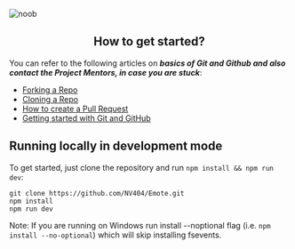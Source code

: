 ![noob](https://socialify.git.ci/NV404/Noob/image?description=1&descriptionEditable=Simple%20Social-Media%20website%20build%20with%20Next%20Js%2C%20Tailwind%20css%20and%20Firebase%20&font=Rokkitt&forks=1&issues=1&language=1&logo=https%3A%2F%2Fraw.githubusercontent.com%2FNV404%2Fnoob%2Fmain%2Fpublic%2Flogo.png&owner=1&pattern=Charlie%20Brown&stargazers=1&theme=Dark)

<h2 align=center>How to get started? </h2> 

You can refer to the following articles on **_basics of Git and Github and also contact the Project Mentors, in case you are stuck_**:

- [Forking a Repo](https://help.github.com/en/github/getting-started-with-github/fork-a-repo)
- [Cloning a Repo](https://help.github.com/en/desktop/contributing-to-projects/creating-a-pull-request)
- [How to create a Pull Request](https://opensource.com/article/19/7/create-pull-request-github)
- [Getting started with Git and GitHub](https://towardsdatascience.com/getting-started-with-git-and-github-6fcd0f2d4ac6)

## Running locally in development mode

To get started, just clone the repository and run `npm install && npm run dev`:

    git clone https://github.com/NV404/Emote.git
    npm install
    npm run dev

Note: If you are running on Windows run install --noptional flag (i.e. `npm install --no-optional`) which will skip installing fsevents.
